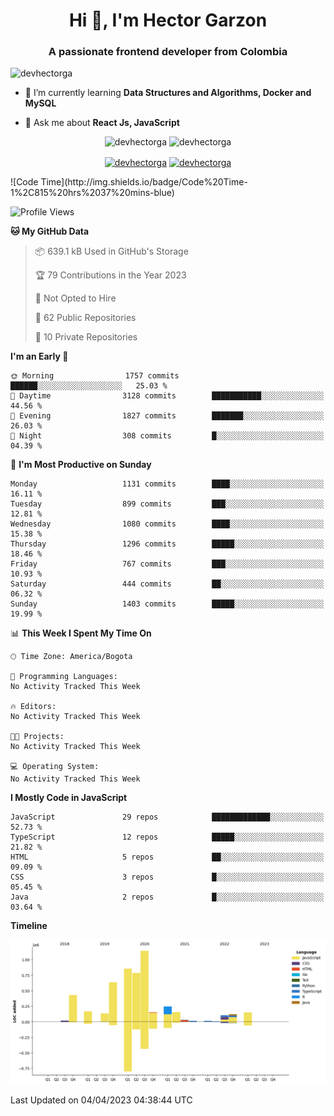 <h1 align="center">Hi 👋, I'm Hector Garzon</h1>
<h3 align="center">A passionate frontend developer from Colombia</h3>

<p align="left"> <img src="https://komarev.com/ghpvc/?username=devhectorga" alt="devhectorga" /> </p>

- 🌱 I’m currently learning **Data Structures and Algorithms, Docker and MySQL**

- 💬 Ask me about **React Js, JavaScript**

<p align="center"> <img src="https://github-readme-stats.vercel.app/api?username=devhectorga&count_private=true&show_icons=true" alt="devhectorga" /> <img src="https://github-readme-stats.vercel.app/api/top-langs/?username=devhectorga&layout=compact" alt="devhectorga" /></p>

<p align="center">
<a href="https://twitter.com/devhectorga" target="blank"><img align="center" src="https://cdn.jsdelivr.net/npm/simple-icons@3.0.1/icons/twitter.svg" alt="devhectorga" height="20" width="20" /></a>
<a href="https://linkedin.com/in/devhectorga" target="blank"><img align="center" src="https://cdn.jsdelivr.net/npm/simple-icons@3.0.1/icons/linkedin.svg" alt="devhectorga" height="20" width="20" /></a>
</p>
<!--START_SECTION:waka-->
![Code Time](http://img.shields.io/badge/Code%20Time-1%2C815%20hrs%2037%20mins-blue)

![Profile Views](http://img.shields.io/badge/Profile%20Views-0-blue)

**🐱 My GitHub Data** 

> 📦 639.1 kB Used in GitHub's Storage 
 > 
> 🏆 79 Contributions in the Year 2023
 > 
> 🚫 Not Opted to Hire
 > 
> 📜 62 Public Repositories 
 > 
> 🔑 10 Private Repositories 
 > 
**I'm an Early 🐤** 

```text
🌞 Morning                1757 commits        ██████░░░░░░░░░░░░░░░░░░░   25.03 % 
🌆 Daytime                3128 commits        ███████████░░░░░░░░░░░░░░   44.56 % 
🌃 Evening                1827 commits        ███████░░░░░░░░░░░░░░░░░░   26.03 % 
🌙 Night                  308 commits         █░░░░░░░░░░░░░░░░░░░░░░░░   04.39 % 
```
📅 **I'm Most Productive on Sunday** 

```text
Monday                   1131 commits        ████░░░░░░░░░░░░░░░░░░░░░   16.11 % 
Tuesday                  899 commits         ███░░░░░░░░░░░░░░░░░░░░░░   12.81 % 
Wednesday                1080 commits        ████░░░░░░░░░░░░░░░░░░░░░   15.38 % 
Thursday                 1296 commits        █████░░░░░░░░░░░░░░░░░░░░   18.46 % 
Friday                   767 commits         ███░░░░░░░░░░░░░░░░░░░░░░   10.93 % 
Saturday                 444 commits         ██░░░░░░░░░░░░░░░░░░░░░░░   06.32 % 
Sunday                   1403 commits        █████░░░░░░░░░░░░░░░░░░░░   19.99 % 
```


📊 **This Week I Spent My Time On** 

```text
🕑︎ Time Zone: America/Bogota

💬 Programming Languages: 
No Activity Tracked This Week

🔥 Editors: 
No Activity Tracked This Week

🐱‍💻 Projects: 
No Activity Tracked This Week

💻 Operating System: 
No Activity Tracked This Week
```

**I Mostly Code in JavaScript** 

```text
JavaScript               29 repos            █████████████░░░░░░░░░░░░   52.73 % 
TypeScript               12 repos            █████░░░░░░░░░░░░░░░░░░░░   21.82 % 
HTML                     5 repos             ██░░░░░░░░░░░░░░░░░░░░░░░   09.09 % 
CSS                      3 repos             █░░░░░░░░░░░░░░░░░░░░░░░░   05.45 % 
Java                     2 repos             █░░░░░░░░░░░░░░░░░░░░░░░░   03.64 % 
```



**Timeline**

![Lines of Code chart](https://raw.githubusercontent.com/devHectorGa/devHectorGa/master/assets/bar_graph.png)


 Last Updated on 04/04/2023 04:38:44 UTC
<!--END_SECTION:waka-->
